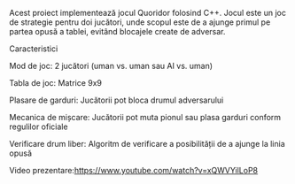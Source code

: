 Acest proiect implementează jocul Quoridor folosind C++. Jocul este un joc de strategie pentru doi jucători, unde scopul este de a ajunge primul pe partea opusă a tablei, evitând blocajele create de adversar.

Caracteristici

Mod de joc: 2 jucători (uman vs. uman sau AI vs. uman)

Tabla de joc: Matrice 9x9

Plasare de garduri: Jucătorii pot bloca drumul adversarului

Mecanica de mișcare: Jucătorii pot muta pionul sau plasa garduri conform regulilor oficiale

Verificare drum liber: Algoritm de verificare a posibilității de a ajunge la linia opusă

Video prezentare:https://www.youtube.com/watch?v=xQWVYilLoP8
